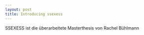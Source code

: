 ```yaml
---
layout: post
title: Introducing ssexess
---
```


SSEXESS ist die überarbeitete Masterthesis von Rachel Bühlmann
